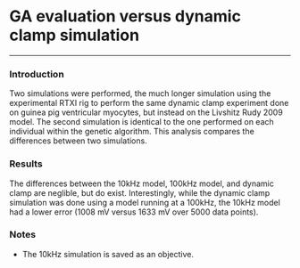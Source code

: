 # GA evaluation versus dynamic clamp simulation
---

### Introduction
Two simulations were performed, the much longer simulation using the
experimental RTXI rig to perform the same dynamic clamp experiment done on
guinea pig ventricular myocytes, but instead on the Livshitz Rudy 2009 model.
The second simulation is identical to the one performed on each individual
within the genetic algorithm. This analysis compares the differences between two
simulations.

### Results
The differences between the 10kHz model, 100kHz model, and dynamic clamp
are neglible, but do exist. Interestingly, while the dynamic clamp simulation
was done using a model running at a 100kHz, the 10kHz model had a lower error
(1008 mV versus 1633 mV over 5000 data points).

### Notes
  * The 10kHz simulation is saved as an objective.